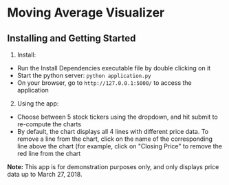 # Moving Average Visualizer


## Installing and Getting Started
 1. Install:
   - Run the Install Dependencies executable file by double clicking on it
   - Start the python server: `python application.py` 
   - On your browser, go to `http://127.0.0.1:5000/` to access the application
 2. Using the app:
  - Choose between 5 stock tickers using the dropdown, and hit submit to re-compute the charts
  - By default, the chart displays all 4 lines with different price data.  To remove a line from the chart, click on the name of the corresponding line above the chart (for example, click on "Closing Price" to remove the red line from the chart


**Note:** This app is for demonstration purposes only, and only displays price data up to March 27, 2018.

